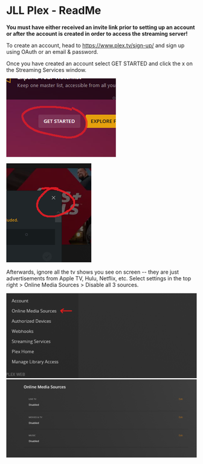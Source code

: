 # JLL Plex - ReadMe
**You must have either received an invite link prior to setting up an account or after the account is created in order to access the streaming server!**

To create an account, head to https://www.plex.tv/sign-up/ and sign up using OAuth or an email & password.

Once you have created an account select GET STARTED and click the x on the Streaming Services window.

![get-started-button](https://github.com/adrian-griffin/PlexSetupDoc/blob/main/media/GetStartedButton.png)

![exit-button](https://github.com/adrian-griffin/PlexSetupDoc/blob/main/media/ExitStreamingServices.png)

Afterwards, ignore all the tv shows you see on screen -- they are just advertisements from Apple TV, Hulu, Netflix, etc.
Select settings in the top right > Online Media Sources > Disable all 3 sources.

![shitty-media-sources](https://github.com/adrian-griffin/PlexSetupDoc/blob/main/media/OnlineMediaSources.png)
![disabled-all](https://github.com/adrian-griffin/PlexSetupDoc/blob/main/media/disabledall.png)
